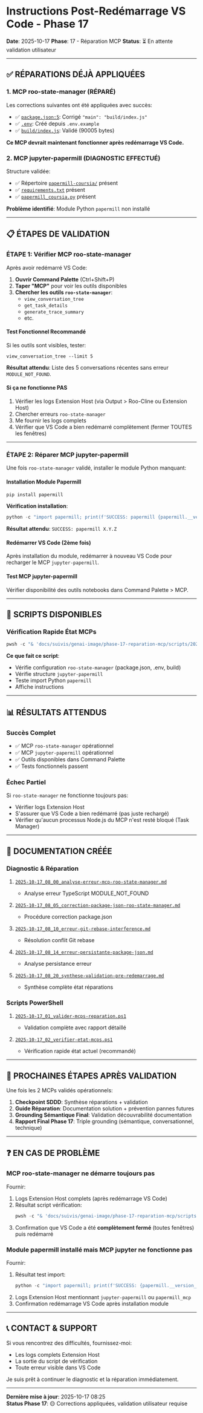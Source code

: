 # Instructions Post-Redémarrage VS Code - Phase 17

**Date**: 2025-10-17
**Phase**: 17 - Réparation MCP
**Status**: ⏳ En attente validation utilisateur

---

## ✅ RÉPARATIONS DÉJÀ APPLIQUÉES

### 1. MCP roo-state-manager (RÉPARÉ)

Les corrections suivantes ont été appliquées avec succès:

- ✅ [`package.json:5`](D:/Dev/roo-extensions/mcps/internal/servers/roo-state-manager/package.json:5): Corrigé `"main": "build/index.js"`
- ✅ [`.env`](D:/Dev/roo-extensions/mcps/internal/servers/roo-state-manager/.env): Créé depuis `.env.example`
- ✅ [`build/index.js`](D:/Dev/roo-extensions/mcps/internal/servers/roo-state-manager/build/index.js): Validé (90005 bytes)

**Ce MCP devrait maintenant fonctionner après redémarrage VS Code.**

### 2. MCP jupyter-papermill (DIAGNOSTIC EFFECTUÉ)

Structure validée:
- ✅ Répertoire [`papermill-coursia/`](notebook-infrastructure/papermill-coursia/) présent
- ✅ [`requirements.txt`](notebook-infrastructure/papermill-coursia/requirements.txt) présent
- ✅ [`papermill_coursia.py`](notebook-infrastructure/papermill-coursia/cli/papermill_coursia.py) présent

**Problème identifié**: Module Python `papermill` non installé

---

## 📋 ÉTAPES DE VALIDATION

### ÉTAPE 1: Vérifier MCP roo-state-manager

Après avoir redémarré VS Code:

1. **Ouvrir Command Palette** (Ctrl+Shift+P)
2. **Taper "MCP"** pour voir les outils disponibles
3. **Chercher les outils `roo-state-manager`**:
   - `view_conversation_tree`
   - `get_task_details`
   - `generate_trace_summary`
   - etc.

#### Test Fonctionnel Recommandé

Si les outils sont visibles, tester:

```
view_conversation_tree --limit 5
```

**Résultat attendu**: Liste des 5 conversations récentes sans erreur `MODULE_NOT_FOUND`.

#### Si ça ne fonctionne PAS

1. Vérifier les logs Extension Host (via Output > Roo-Cline ou Extension Host)
2. Chercher erreurs `roo-state-manager`
3. Me fournir les logs complets
4. Vérifier que VS Code a bien redémarré complètement (fermer TOUTES les fenêtres)

---

### ÉTAPE 2: Réparer MCP jupyter-papermill

Une fois `roo-state-manager` validé, installer le module Python manquant:

#### Installation Module Papermill

```powershell
pip install papermill
```

**Vérification installation**:

```powershell
python -c "import papermill; print(f'SUCCESS: papermill {papermill.__version__}')"
```

**Résultat attendu**: `SUCCESS: papermill X.Y.Z`

#### Redémarrer VS Code (2ème fois)

Après installation du module, redémarrer à nouveau VS Code pour recharger le MCP `jupyter-papermill`.

#### Test MCP jupyter-papermill

Vérifier disponibilité des outils notebooks dans Command Palette > MCP.

---

## 🔧 SCRIPTS DISPONIBLES

### Vérification Rapide État MCPs

```powershell
pwsh -c "& 'docs/suivis/genai-image/phase-17-reparation-mcp/scripts/2025-10-17_02_verifier-etat-mcps.ps1'"
```

**Ce que fait ce script**:
- Vérifie configuration `roo-state-manager` (package.json, .env, build)
- Vérifie structure `jupyter-papermill`
- Teste import Python `papermill`
- Affiche instructions

---

## 📊 RÉSULTATS ATTENDUS

### Succès Complet

- ✅ MCP `roo-state-manager` opérationnel
- ✅ MCP `jupyter-papermill` opérationnel
- ✅ Outils disponibles dans Command Palette
- ✅ Tests fonctionnels passent

### Échec Partiel

Si `roo-state-manager` ne fonctionne toujours pas:
- Vérifier logs Extension Host
- S'assurer que VS Code a bien redémarré (pas juste rechargé)
- Vérifier qu'aucun processus Node.js du MCP n'est resté bloqué (Task Manager)

---

## 📄 DOCUMENTATION CRÉÉE

### Diagnostic & Réparation

1. [`2025-10-17_08_00_analyse-erreur-mcp-roo-state-manager.md`](docs/suivis/genai-image/phase-17-reparation-mcp/2025-10-17_08_00_analyse-erreur-mcp-roo-state-manager.md)
   - Analyse erreur TypeScript MODULE_NOT_FOUND
   
2. [`2025-10-17_08_05_correction-package-json-roo-state-manager.md`](docs/suivis/genai-image/phase-17-reparation-mcp/2025-10-17_08_05_correction-package-json-roo-state-manager.md)
   - Procédure correction package.json

3. [`2025-10-17_08_10_erreur-git-rebase-interference.md`](docs/suivis/genai-image/phase-17-reparation-mcp/2025-10-17_08_10_erreur-git-rebase-interference.md)
   - Résolution conflit Git rebase

4. [`2025-10-17_08_14_erreur-persistante-package-json.md`](docs/suivis/genai-image/phase-17-reparation-mcp/2025-10-17_08_14_erreur-persistante-package-json.md)
   - Analyse persistance erreur

5. [`2025-10-17_08_20_synthese-validation-pre-redemarrage.md`](docs/suivis/genai-image/phase-17-reparation-mcp/2025-10-17_08_20_synthese-validation-pre-redemarrage.md)
   - Synthèse complète état réparations

### Scripts PowerShell

1. [`2025-10-17_01_valider-mcps-reparation.ps1`](docs/suivis/genai-image/phase-17-reparation-mcp/scripts/2025-10-17_01_valider-mcps-reparation.ps1)
   - Validation complète avec rapport détaillé

2. [`2025-10-17_02_verifier-etat-mcps.ps1`](docs/suivis/genai-image/phase-17-reparation-mcp/scripts/2025-10-17_02_verifier-etat-mcps.ps1)
   - Vérification rapide état actuel (recommandé)

---

## 🚀 PROCHAINES ÉTAPES APRÈS VALIDATION

Une fois les 2 MCPs validés opérationnels:

1. **Checkpoint SDDD**: Synthèse réparations + validation
2. **Guide Réparation**: Documentation solution + prévention pannes futures
3. **Grounding Sémantique Final**: Validation découvrabilité documentation
4. **Rapport Final Phase 17**: Triple grounding (sémantique, conversationnel, technique)

---

## ❓ EN CAS DE PROBLÈME

### MCP roo-state-manager ne démarre toujours pas

Fournir:
1. Logs Extension Host complets (après redémarrage VS Code)
2. Résultat script vérification:
   ```powershell
   pwsh -c "& 'docs/suivis/genai-image/phase-17-reparation-mcp/scripts/2025-10-17_02_verifier-etat-mcps.ps1'"
   ```
3. Confirmation que VS Code a été **complètement fermé** (toutes fenêtres) puis redémarré

### Module papermill installé mais MCP jupyter ne fonctionne pas

Fournir:
1. Résultat test import:
   ```powershell
   python -c "import papermill; print(f'SUCCESS: {papermill.__version__}')"
   ```
2. Logs Extension Host mentionnant `jupyter-papermill` ou `papermill_mcp`
3. Confirmation redémarrage VS Code après installation module

---

## 📞 CONTACT & SUPPORT

Si vous rencontrez des difficultés, fournissez-moi:
- Les logs complets Extension Host
- La sortie du script de vérification
- Toute erreur visible dans VS Code

Je suis prêt à continuer le diagnostic et la réparation immédiatement.

---

**Dernière mise à jour**: 2025-10-17 08:25  
**Status Phase 17**: 🟡 Corrections appliquées, validation utilisateur requise